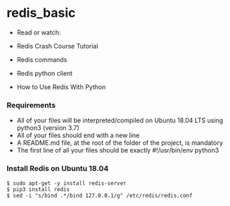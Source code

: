 <h1> redis_basic </h1>

- Read or watch:

- Redis Crash Course Tutorial
- Redis commands
- Redis python client
- How to Use Redis With Python

<h3>Requirements</h3>

- All of your files will be interpreted/compiled on Ubuntu 18.04 LTS using python3 (version 3.7)
- All of your files should end with a new line
- A README.md file, at the root of the folder of the project, is mandatory
- The first line of all your files should be exactly #!/usr/bin/env python3

<h3> Install Redis on Ubuntu 18.04 </h3>

```
$ sudo apt-get -y install redis-server
$ pip3 install redis
$ sed -i "s/bind .*/bind 127.0.0.1/g" /etc/redis/redis.conf
```
